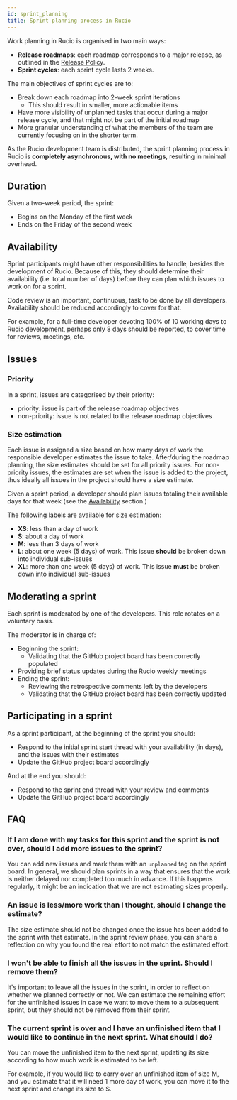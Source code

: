```yaml
---
id: sprint_planning
title: Sprint planning process in Rucio
---
```


Work planning in Rucio is organised in two main ways:
- **Release roadmaps**: each roadmap corresponds to a major release, as outlined in the [Release Policy](started/releasepolicy.md).
- **Sprint cycles**: each sprint cycle lasts 2 weeks.

The main objectives of sprint cycles are to:
- Break down each roadmap into 2-week sprint iterations
    - This should result in smaller, more actionable items
- Have more visibility of unplanned tasks that occur during a major release cycle, and that might not be part of the initial roadmap
- More granular understanding of what the members of the team are currently focusing on in the shorter term.

As the Rucio development team is distributed,
the sprint planning process in Rucio is **completely asynchronous, with no meetings**,
resulting in minimal overhead.

## Duration
Given a two-week period, the sprint:
- Begins on the Monday of the first week
- Ends on the Friday of the second week

## Availability
Sprint participants might have other responsibilities to handle, besides the development of Rucio. Because of this, they should determine their availability (i.e. total number of days) before they can plan which issues to work on for a sprint.

Code review is an important, continuous, task to be done by all developers. Availability should be reduced accordingly to cover for that.

For example, for a full-time developer devoting 100% of 10 working days to Rucio development, perhaps only 8 days should be reported, to cover time for reviews, meetings, etc.

## Issues

### Priority
In a sprint, issues are categorised by their priority:
- priority: issue is part of the release roadmap objectives
- non-priority: issue is not related to the release roadmap objectives

### Size estimation
Each issue is assigned a size based on how many days of work the responsible developer estimates the issue to take.
After/during the roadmap planning, the size estimates should be set for all priority issues. 
For non-priority issues, the estimates are set when the issue is added to the project, thus ideally all issues in the project should have a size estimate.

Given a sprint period, a developer should plan issues totaling their available days for that week (see the [Availability](#availability) section.)

The following labels are available for size estimation:
- **XS**: less than a day of work
- **S**: about a day of work
- **M**: less than 3 days of work
- **L**: about one week (5 days) of work. This issue **should** be broken down into individual sub-issues
- **XL**: more than one week (5 days) of work. This issue **must** be broken down into individual sub-issues


## Moderating a sprint
Each sprint is moderated by one of the developers. This role rotates on a voluntary basis.

The moderator is in charge of:
- Beginning the sprint:
    - Validating that the GitHub project board has been correctly populated
- Providing brief status updates during the Rucio weekly meetings
- Ending the sprint:
    - Reviewing the retrospective comments left by the developers
    - Validating that the GitHub project board has been correctly updated

## Participating in a sprint
As a sprint participant, at the beginning of the sprint you should:
- Respond to the initial sprint start thread with your availability (in days), and the issues with their estimates
- Update the GitHub project board accordingly

And at the end you should:
- Respond to the sprint end thread with your review and comments
- Update the GitHub project board accordingly

## FAQ

### If I am done with my tasks for this sprint and the sprint is not over, should I add more issues to the sprint?
You can add new issues and mark them with an `unplanned` tag on the sprint board.
In general, we should plan sprints in a way that ensures that the work is neither delayed nor completed too much in advance. If this happens regularly, it might be an indication that we are not estimating sizes properly.

### An issue is less/more work than I thought, should I change the estimate?
The size estimate should not be changed once the issue has been added to the sprint with that estimate.
In the sprint review phase, you can share a reflection on why you found the real effort to not match the estimated effort.

### I won't be able to finish all the issues in the sprint. Should I remove them?
It's important to leave all the issues in the sprint, in order to reflect on whether we planned correctly or not.
We can estimate the remaining effort for the unfinished issues in case we want to move them to a subsequent sprint,
but they should not be removed from their sprint.

### The current sprint is over and I have an unfinished item that I would like to continue in the next sprint. What should I do?
You can move the unfinished item to the next sprint, updating its size according to how much work is estimated to be left.

For example, if you would like to carry over an unfinished item of size M, and you estimate that it will need 1 more day of work,
you can move it to the next sprint and change its size to S.